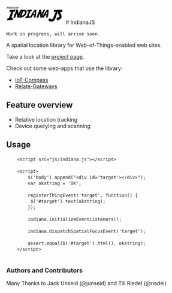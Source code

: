 <img src="indianajs.png" alt="IndianaJS" height="50px">
# IndianaJS

```
Work in progress, will arrive soon.
```

A spatial location library for Web-of-Things-enabled web sites.

Take a look at the [project page](http://frostyandy2k.github.io/indiana-js/).

Check out some web-apps that use the library:

 * [IoT-Compass](https://github.com/frostyandy2k/iot-compass)
 * [Relate-Gateways](https://github.com/frostyandy2k/relate-gateways)


## Feature overview

 * Relative location tracking
 * Device querying and scanning

## Usage

```
	<script src="js/indiana.js"></script>
	
    <script>
        $('body').append("<div id='target'></div>");
        var okstring = 'OK';

        registerThingEvent('target', function() {
         $('#target').text(okstring);
        });

        indiana.initializeEventListeners();

        indiana.dispatchSpatialFocusEvent('target');

        assert.equal($('#target').html(), okstring);
    </script>
   
```

### Authors and Contributors
Many Thanks to Jack Unseld (@junseld) and Till Riedel (@riedel)
